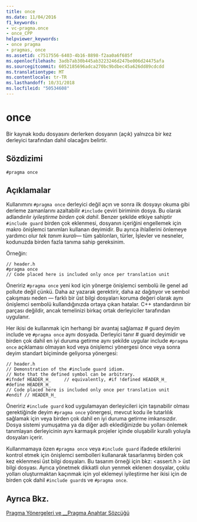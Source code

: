 ```yaml
---
title: once
ms.date: 11/04/2016
f1_keywords:
- vc-pragma.once
- once_CPP
helpviewer_keywords:
- once pragma
- pragmas, once
ms.assetid: c7517556-6403-4b16-8898-f2aa0a6f685f
ms.openlocfilehash: 3adb7ab30b445ab3223246d247be006d24475afa
ms.sourcegitcommit: 6052185696adca270bc9bdbec45a626dd89cdcdd
ms.translationtype: MT
ms.contentlocale: tr-TR
ms.lasthandoff: 10/31/2018
ms.locfileid: "50534608"
---
```

# <a name="once"></a>once
Bir kaynak kodu dosyasını derlerken dosyanın (açık) yalnızca bir kez derleyici tarafından dahil olacağını belirtir.

## <a name="syntax"></a>Sözdizimi

```
#pragma once
```

## <a name="remarks"></a>Açıklamalar

Kullanımını `#pragma once` derleyici değil açın ve sonra ilk dosyayı okuma gibi derleme zamanlarını azaltabilir `#include` çeviri biriminin dosya. Bu olarak adlandırılır *iyileştirme birden çok dahil*. Benzer şekilde etkiye sahiptir `#include guard` birden çok eklenmesi, dosyanın içeriğini engellemek için makro önişlemci tanımları kullanan deyimidir. Bu ayrıca ihlallerini önlemeye yardımcı olur *tek tanım kuralı*— tüm şablonları, türler, İşlevler ve nesneler, kodunuzda birden fazla tanıma sahip gereksinim.

Örneğin:

```
// header.h
#pragma once
// Code placed here is included only once per translation unit
```

Öneririz `#pragma once` yeni kod için yönerge önişlemci sembolü ile genel ad pollute değil çünkü. Daha az yazarak gerektirir, daha az dağıtıyor ve sembol çakışması neden — farklı bir üst bilgi dosyaları koruma değeri olarak aynı önişlemci sembolü kullandığınızda ortaya çıkan hatalar. C++ standardının bir parçası değildir, ancak temelinizi birkaç ortak derleyiciler tarafından uygulanır.

Her ikisi de kullanmak için herhangi bir avantaj sağlamaz # guard deyim include ve `#pragma once` aynı dosyada. Derleyici tanır # guard deyimidir ve birden çok dahil en iyi duruma getirme aynı şekilde uygular include `#pragma once` açıklaması olmayan kod veya önişlemci yönergesi önce veya sonra deyim standart biçiminde geliyorsa yönergesi:

```
// header.h
// Demonstration of the #include guard idiom.
// Note that the defined symbol can be arbitrary.
#ifndef HEADER_H_     // equivalently, #if !defined HEADER_H_
#define HEADER_H_
// Code placed here is included only once per translation unit
#endif // HEADER_H_
```

Öneririz `#include guard` kod uygulamayan derleyicileri için taşınabilir olması gerektiğinde deyim `#pragma once` yönergesi, mevcut kodu ile tutarlılık sağlamak için veya birden çok dahil en iyi duruma getirme imkansızdır. Dosya sistemi yumuşatma ya da diğer adlı eklediğinizde bu yolları önlemek tanımlayan derleyicinin aynı karmaşık projeler içinde oluşabilir kurallı yoluyla dosyaları içerir.

Kullanmamaya özen `#pragma once` veya `#include guard` ifadede etkilerini kontrol etmek için önişlemci sembolleri kullanarak tasarlanmış birden çok kez eklenmesi üst bilgi dosyaları. Bu tasarım örneği için bkz: \<assert.h > üst bilgi dosyası. Ayrıca yönetmek dikkatli olun yenmek eklenen dosyalar, çoklu yolları oluşturmaktan kaçınmak için yol eklemeyi iyileştirme her ikisi için de birden çok dahil `#include guard`s ve `#pragma once`.

## <a name="see-also"></a>Ayrıca Bkz.

[Pragma Yönergeleri ve __Pragma Anahtar Sözcüğü](../preprocessor/pragma-directives-and-the-pragma-keyword.md)